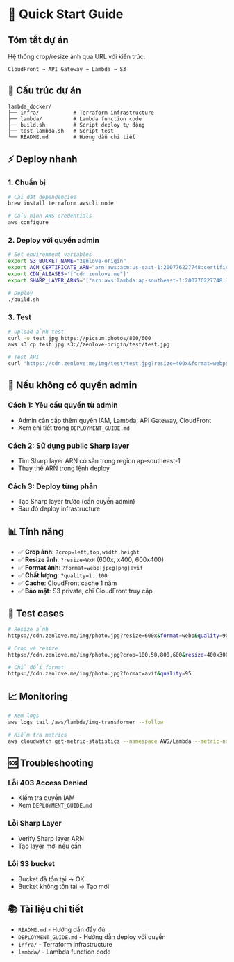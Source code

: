 # 🚀 Quick Start Guide

## Tóm tắt dự án

Hệ thống crop/resize ảnh qua URL với kiến trúc:

```
CloudFront → API Gateway → Lambda → S3
```

## 📁 Cấu trúc dự án

```
lambda_docker/
├── infra/           # Terraform infrastructure
├── lambda/          # Lambda function code
├── build.sh         # Script deploy tự động
├── test-lambda.sh   # Script test
└── README.md        # Hướng dẫn chi tiết
```

## ⚡ Deploy nhanh

### 1. Chuẩn bị

```bash
# Cài đặt dependencies
brew install terraform awscli node

# Cấu hình AWS credentials
aws configure
```

### 2. Deploy với quyền admin

```bash
# Set environment variables
export S3_BUCKET_NAME="zenlove-origin"
export ACM_CERTIFICATE_ARN="arn:aws:acm:us-east-1:200776227748:certificate/52d96225-9203-4402-b864-68481632e0ab"
export CDN_ALIASES='["cdn.zenlove.me"]'
export SHARP_LAYER_ARNS='["arn:aws:lambda:ap-southeast-1:200776227748:layer:sharp-node20:1"]'

# Deploy
./build.sh
```

### 3. Test

```bash
# Upload ảnh test
curl -o test.jpg https://picsum.photos/800/600
aws s3 cp test.jpg s3://zenlove-origin/test/test.jpg

# Test API
curl "https://cdn.zenlove.me/img/test/test.jpg?resize=400x&format=webp&quality=90"
```

## 🔧 Nếu không có quyền admin

### Cách 1: Yêu cầu quyền từ admin

- Admin cần cấp thêm quyền IAM, Lambda, API Gateway, CloudFront
- Xem chi tiết trong `DEPLOYMENT_GUIDE.md`

### Cách 2: Sử dụng public Sharp layer

- Tìm Sharp layer ARN có sẵn trong region ap-southeast-1
- Thay thế ARN trong lệnh deploy

### Cách 3: Deploy từng phần

- Tạo Sharp layer trước (cần quyền admin)
- Sau đó deploy infrastructure

## 📊 Tính năng

- ✅ **Crop ảnh**: `?crop=left,top,width,height`
- ✅ **Resize ảnh**: `?resize=WxH` (600x, x400, 600x400)
- ✅ **Format ảnh**: `?format=webp|jpeg|png|avif`
- ✅ **Chất lượng**: `?quality=1..100`
- ✅ **Cache**: CloudFront cache 1 năm
- ✅ **Bảo mật**: S3 private, chỉ CloudFront truy cập

## 🧪 Test cases

```bash
# Resize ảnh
https://cdn.zenlove.me/img/photo.jpg?resize=600x&format=webp&quality=90

# Crop và resize
https://cdn.zenlove.me/img/photo.jpg?crop=100,50,800,600&resize=400x300&format=jpeg&quality=85

# Chỉ đổi format
https://cdn.zenlove.me/img/photo.jpg?format=avif&quality=95
```

## 📈 Monitoring

```bash
# Xem logs
aws logs tail /aws/lambda/img-transformer --follow

# Kiểm tra metrics
aws cloudwatch get-metric-statistics --namespace AWS/Lambda --metric-name Invocations
```

## 🆘 Troubleshooting

### Lỗi 403 Access Denied

- Kiểm tra quyền IAM
- Xem `DEPLOYMENT_GUIDE.md`

### Lỗi Sharp Layer

- Verify Sharp layer ARN
- Tạo layer mới nếu cần

### Lỗi S3 bucket

- Bucket đã tồn tại → OK
- Bucket không tồn tại → Tạo mới

## 📚 Tài liệu chi tiết

- `README.md` - Hướng dẫn đầy đủ
- `DEPLOYMENT_GUIDE.md` - Hướng dẫn deploy với quyền
- `infra/` - Terraform infrastructure
- `lambda/` - Lambda function code
